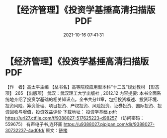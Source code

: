 ﻿---
title: 【经济管理】《投资学基捶高清扫描版PDF
date: 2021-10-16 07:41:31
categories: 电子书、相声、戏曲等其它
tags: 杂谈
---
# 【经济管理】《投资学基捶高清扫描版PDF

【作　者】高太平主编
【丛书名】高等院校应用型本科“十二五”规划教材
【形态项】 265
【出版项】 武汉：武汉理工大学出版社 ,
2012.12
内容提要:
本书全面系统地介绍了投资学基础的相关知识点。全书共分11章，包括投资概述、投资环境、投资风险、筹资管理、项目投资、产权投资、风险投资、证券投资、国际投资、投资回收与增值，投资效益评价
下载地址：
投资学基础.pdf: https://url27.ctfile.com/f/9388027-517625223-d98257
（访问密码：559675）
有声电子书,连环画
https://u9388027.pipipan.com/dir/9388027-30732237-4ad0fd/
原文：[链接](https://blog.sina.com.cn/s/blog_1647c7e7601030ugc.html)